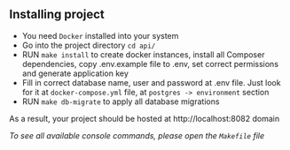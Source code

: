 ## Installing project

 - You need `Docker` installed into your system
 - Go into the project directory `cd api/`
 - RUN `make install` to create docker instances, install all Composer dependencies, copy .env.example file to .env, set correct permissions and generate application key
 - Fill in correct database name, user and password at .env file. Just look for it at `docker-compose.yml` file, at `postgres -> environment` section
 - RUN `make db-migrate` to apply all database migrations
 
 As a result, your project should be hosted at http://localhost:8082 domain
 
 _To see all available console commands, please open the `Makefile` file_
